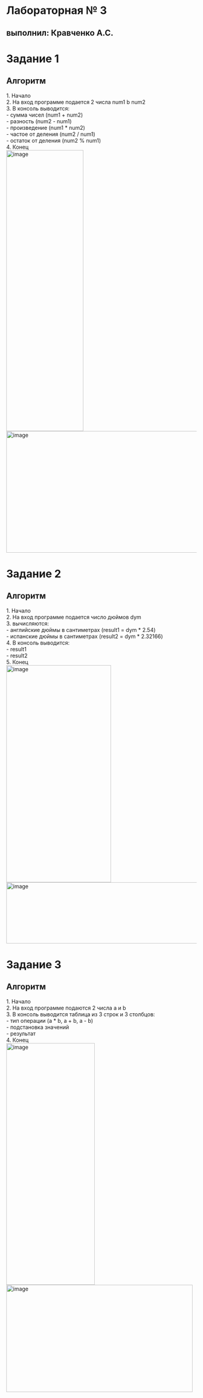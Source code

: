 <h1>Лабораторная № 3</h1>
<h2>выполнил: Кравченко А.С.</h2>

<h1>Задание 1</h1>

<h2>Алгоритм</h2>
1. Начало<br>
2. На вход программе подается 2 числа num1 b num2<br> 
3. В консоль выводится:<br> 
  - сумма чисел (num1 + num2)<br>
  - разность (num2 - num1)<br>
  - произведение (num1 * num2)<br> 
  - частое от деления (num2 / num1)<br>
  - остаток от деления (num2 % num1)<br>
4. Конец<br>
<img width="204" height="744" alt="image" src="https://github.com/user-attachments/assets/6f62bf8f-abf6-43b7-b1d7-4d12731e56a2" />
<img width="556" height="322" alt="image" src="https://github.com/user-attachments/assets/fdda4b1f-7738-454d-a4b8-16427c6b12ac" />

<h1>Задание 2</h1>

<h2>Алгоритм</h2>
1. Начало<br>
2. На вход программе подается число дюймов dym<br>
3. вычисляются:<br>
  - английские дюймы в сантиметрах (result1 = dym *  2.54)<br>
  - испанские дюймы в сантиметрах (result2 = dym * 2.32166)<br>
4. В консоль выводится:<br>
  - result1<br>
  - result2<br>
5. Конец<br>
<img width="277" height="575" alt="image" src="https://github.com/user-attachments/assets/f4879da3-fa52-4850-8308-536635ed4e0c" />
<img width="534" height="162" alt="image" src="https://github.com/user-attachments/assets/044f8914-1097-4fdb-9476-12f6b5c87916" />

<h1>Задание 3</h1>

<h2>Алгоритм</h2>
1. Начало<br>
2. На вход программе подаются 2 числа a и b<br>
3. В консоль выводится таблица из 3 строк и 3 столбцов:<br>
  - тип операции (a * b, a + b, a - b)<br>
  - подстановка значений<br>
  - результат<br>
4. Конец<br>
<img width="234" height="640" alt="image" src="https://github.com/user-attachments/assets/8dfe980c-2e1f-4d84-97c7-66f24e76a93b" />
<img width="493" height="284" alt="image" src="https://github.com/user-attachments/assets/5313b9eb-5192-42c1-928b-9e26a7ff34fd" />




